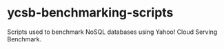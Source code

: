 # ycsb-benchmarking-scripts
Scripts used to benchmark NoSQL databases using Yahoo! Cloud Serving Benchmark.
